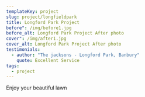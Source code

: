 ```yaml
---
templateKey: project
slug: project/longfieldpark
title: Longford Park Project
before": /img/before1.jpg
before_alt: Longford Park Project After photo
cover": /img/after1.jpg
cover_alt: Longford Park Project After photo
testimonials:
  - author: "The jacksons - Longford Park, Banbury"
    quote: Excellent Service
tags:
  - project
---
```


Enjoy your beautiful lawn
